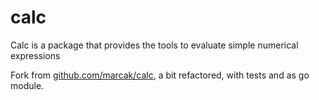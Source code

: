 # calc

Calc is a package that provides the tools to evaluate simple numerical expressions

Fork from [github.com/marcak/calc](https://github.com/marcak/calc), a bit refactored, with tests and as go module.

